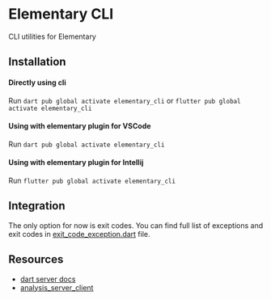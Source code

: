 # Elementary CLI
CLI utilities for Elementary

## Installation

#### Directly using cli
Run `dart pub global activate elementary_cli` or `flutter pub global activate elementary_cli`

#### Using with elementary plugin for VSCode
Run `dart pub global activate elementary_cli`

#### Using with elementary plugin for Intellij
Run `flutter pub global activate elementary_cli`

## Integration
The only option for now is exit codes. You can find full list of exceptions and exit codes
in [exit_code_exception.dart](lib/exit_code_exception.dart) file.

## Resources
* [dart server docs](https://htmlpreview.github.io/?https://github.com/dart-lang/sdk/blob/main/pkg/analysis_server/doc/api.html)
* [analysis_server_client](https://pub.dev/packages/analysis_server_client)